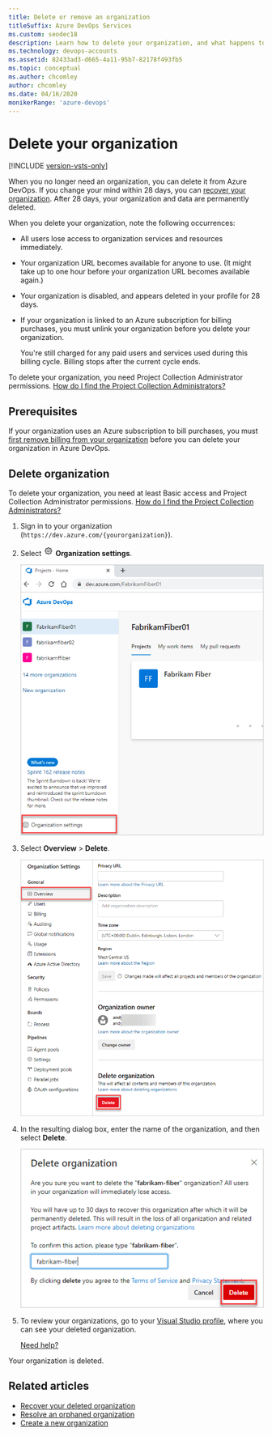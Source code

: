 ```yaml
---
title: Delete or remove an organization
titleSuffix: Azure DevOps Services
ms.custom: seodec18
description: Learn how to delete your organization, and what happens to users when you do.
ms.technology: devops-accounts
ms.assetid: 82433ad3-d665-4a11-95b7-82178f493fb5
ms.topic: conceptual
ms.author: chcomley
author: chcomley
ms.date: 04/16/2020
monikerRange: 'azure-devops'
---
```


# Delete your organization

[!INCLUDE [version-vsts-only](../../includes/version-vsts-only.md)]

When you no longer need an organization, you can delete it from Azure DevOps. If you change your mind within 28 days, you can [recover your organization](recover-your-vsts-organization.md).
After 28 days, your organization and data are permanently deleted.

When you delete your organization, note the following occurrences:

* All users lose access to organization services and resources immediately.

* Your organization URL becomes available for anyone to use. (It might take up to one hour before your organization URL becomes available again.)

* Your organization is disabled, and appears deleted in your profile for 28 days.

* If your organization is linked to an Azure subscription for billing purchases, you must unlink your organization before you delete your organization.

  You're still charged for any paid users and services used during this billing cycle. Billing stops after the current cycle ends.

To delete your organization, you need Project Collection Administrator permissions. [How do I find the Project Collection Administrators?](../security/lookup-organization-owner-admin.md#show-members-of-the-project-collection-administrators-group)

## Prerequisites

If your organization uses an Azure subscription to bill purchases, you must [first remove billing from your organization](../billing/change-azure-subscription.md#remove-your-billing-subscription) before you can delete your organization in Azure DevOps.

## Delete organization

To delete your organization, you need at least Basic access and Project Collection Administrator
permissions. [How do I find the Project Collection Administrators?](../security/lookup-organization-owner-admin.md#show-members-of-the-project-collection-administrators-group)

1. Sign in to your organization (```https://dev.azure.com/{yourorganization}```).

2. Select ![gear icon](../../media/icons/gear-icon.png) **Organization settings**.

    ![Open Organization settings](../../media/settings/open-admin-settings-vert.png)


3. Select **Overview** > **Delete**.

   ![Screenshot of organization settings, with Overview and Delete highlighted](media/delete-organization/organization-overview-settings.png)

4. In the resulting dialog box, enter the name of the organization, and then select **Delete**.

   ![Screenshot of Delete Account dialog box](media/delete-organization/delete-organization-popup.png)

5. To review your organizations, go to your [Visual Studio profile](https://app.vsaex.visualstudio.com/profile/view), where you can see your deleted organization.

   [Need help?](faq-configure-customize-organization.md#get-support)

Your organization is deleted.

## Related articles

- [Recover your deleted organization](recover-your-organization.md)
- [Resolve an orphaned organization](resolve-orphaned-organization.md)
- [Create a new organization](create-organization.md)

